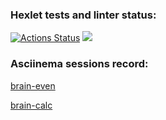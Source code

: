 ### Hexlet tests and linter status:
[![Actions Status](https://github.com/Fox-Hex/frontend-project-44/workflows/hexlet-check/badge.svg)](https://github.com/Fox-Hex/frontend-project-44/actions)
<a href="https://codeclimate.com/github/Fox-Hex/frontend-project-44/maintainability"><img src="https://api.codeclimate.com/v1/badges/08034d267ee2e831e711/maintainability" /></a>

### Asciinema sessions record:

<a href="https://asciinema.org/a/7BvBnoT00GetFiilrVz1H4lMl">brain-even</a>

<a href="https://asciinema.org/a/7QlroaDG7ECVwLwq9MT0KFx1c">brain-calc</a>
